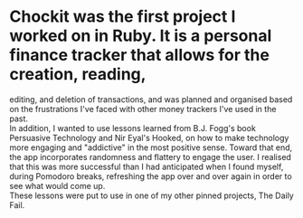 # Chockit was the first project I worked on in Ruby.  It is a personal finance tracker that allows for the creation, reading,
editing, and deletion of transactions, and was planned and organised based on the frustrations I've faced with other money trackers I've used in the past.  
In addition, I wanted to use lessons learned from B.J. Fogg's book Persuasive Technology and Nir Eyal's Hooked, on how to make technology more engaging and "addictive" in the most positive sense.  Toward that end, the app incorporates randomness and flattery to engage the user.  I realised that this was more successful than I had anticipated when I found myself, during Pomodoro breaks, refreshing the app over and over again in order to see what would come up.  
These lessons were put to use in one of my other pinned projects, The Daily Fail.  
